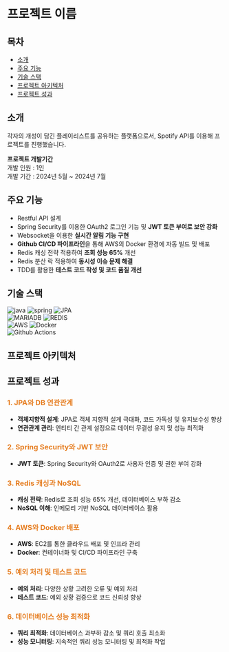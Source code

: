 # 프로젝트 이름

## 목차
- [소개](#소개)
- [주요 기능](#주요-기능)
- [기술 스택](#기술-스택)
- [프로젝트 아키텍처](#프로젝트-아키텍처)
- [프로젝트 성과](#프로젝트-성과)

## 소개
각자의 개성이 담긴 플레이리스트를 공유하는 플랫폼으로서, Spotify API를 이용해 프로젝트를 진행했습니다.

**프로젝트 개발기간** <br>
개발 인원 : 1인 <br>
개발 기간 : 2024년 5월 ~ 2024년 7월

## 주요 기능
- Restful API 설계
- Spring Security를 이용한 OAuth2 로그인 기능 및 **JWT 토큰 부여로 보안 강화**
- Websocket을 이용한 **실시간 알림 기능 구현**
- **Github CI/CD 파이프라인**을 통해 AWS의 Docker 환경에 자동 빌드 및 배포
- Redis 캐싱 전략 적용하여 **조회 성능 65%** 개선
- Redis 분산 락 적용하여 **동시성 이슈 문제 해결**
- TDD를 활용한 **테스트 코드 작성 및 코드 품질 개선**

## 기술 스택
![java](https://img.shields.io/badge/Java-ED8B00?style=for-the-badge&logo=openjdk&logoColor=white)
![spring](https://img.shields.io/badge/Spring-6DB33F?style=for-the-badge&logo=spring&logoColor=white)
![JPA](https://img.shields.io/badge/JPA-131F37?style=for-the-badge&logo=JPA&logoColor=white) <br>
![MARIADB](https://img.shields.io/badge/MariaDB-003545?style=for-the-badge&logo=mariadb&logoColor=white)
![REDIS](https://img.shields.io/badge/redis-%23DD0031.svg?&style=for-the-badge&logo=redis&logoColor=white) <br>
![AWS](https://img.shields.io/badge/Amazon_AWS-FF9900?style=for-the-badge&logo=amazonaws&logoColor=white)
![Docker](https://img.shields.io/badge/docker-%230db7ed.svg?style=for-the-badge&logo=docker&logoColor=white) <br>
![Github Actions](https://img.shields.io/badge/GitHub_Actions-2088FF?style=for-the-badge&logo=github-actions&logoColor=white)

## 프로젝트 아키텍처


## 프로젝트 성과
### <span style="color:#E67E22">1. JPA와 DB 연관관계</span>
- **객체지향적 설계**: JPA로 객체 지향적 설계 극대화, 코드 가독성 및 유지보수성 향상
- **연관관계 관리**: 엔티티 간 관계 설정으로 데이터 무결성 유지 및 성능 최적화

### <span style="color:#E67E22">2. Spring Security와 JWT 보안</span>
- **JWT 토큰**: Spring Security와 OAuth2로 사용자 인증 및 권한 부여 강화

### <span style="color:#E67E22">3. Redis 캐싱과 NoSQL</span>
- **캐싱 전략**: Redis로 조회 성능 65% 개선, 데이터베이스 부하 감소
- **NoSQL 이해**: 인메모리 기반 NoSQL 데이터베이스 활용

### <span style="color:#E67E22">4. AWS와 Docker 배포</span>
- **AWS**: EC2를 통한 클라우드 배포 및 인프라 관리
- **Docker**: 컨테이너화 및 CI/CD 파이프라인 구축

### <span style="color:#E67E22">5. 예외 처리 및 테스트 코드</span>
- **예외 처리**: 다양한 상황 고려한 오류 및 예외 처리
- **테스트 코드**: 예외 상황 검증으로 코드 신뢰성 향상

### <span style="color:#E67E22">6. 데이터베이스 성능 최적화</span>
- **쿼리 최적화**: 데이터베이스 과부하 감소 및 쿼리 호출 최소화
- **성능 모니터링**: 지속적인 쿼리 성능 모니터링 및 최적화 작업
